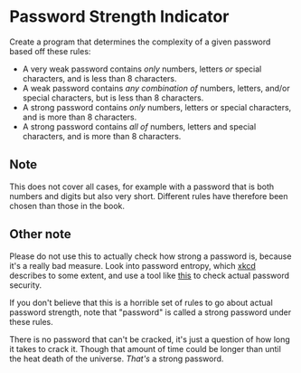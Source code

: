 # Password Strength Indicator

Create a program that determines the complexity of a given password based off
these rules:

* A very weak password contains *only* numbers, letters *or* special characters,
    and is less than 8 characters.
* A weak password contains *any combination of* numbers, letters, and/or special
    characters, but is less than 8 characters.
* A strong password contains *only* numbers, letters or special characters, and
    is more than 8 characters.
* A strong password contains *all of* numbers, letters and special characters,
    and is more than 8 characters.

## Note

This does not cover all cases, for example with a password that is both numbers
and digits but also very short. Different rules have therefore been chosen than
those in the book.

## Other note

Please do not use this to actually check how strong a password is, because it's
a really bad measure. Look into password entropy, which [xkcd](https://xkcd.com/936/)
describes to some extent, and use a tool like [this](https://howsecureismypassword.net/)
to check actual password security.

If you don't believe that this is a horrible set of rules to go about actual
password strength, note that "password" is called a strong password under these
rules.

There is no password that can't be cracked, it's just a question of how long it
takes to crack it. Though that amount of time could be longer than until the
heat death of the universe. *That's* a strong password.
